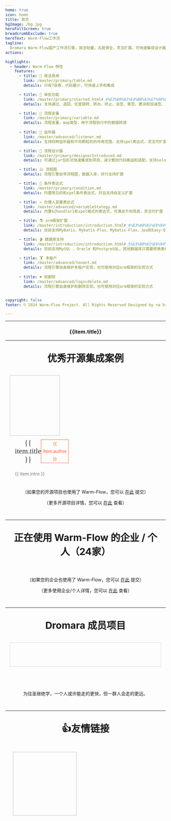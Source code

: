 ```yaml
---
home: true
icon: home
title: 首页
bgImage: /bg.jpg
heroFullScreen: true
breadcrumbExclude: true
heroText: Warm-Flow工作流 
tagline:
  Dromara Warm-Flow国产工作流引擎，简洁轻量，五脏俱全，灵活扩展，可快速集成设计器!  
actions:

highlights:
  - header: Warm-Flow 特性
    features:
      - title: 🔅 简洁易用
        link: /master/primary/table.md
        details: 只有7张表，代码量少，可快速上手和集成

      - title: 🤏 审批功能
        link: /master/primary/started.html#_4%E3%80%81%E4%BB%A3%E7%A0%81%E7%A4%BA%E4%BE%8B
        details: 支持通过、退回、任意跳转、转办、终止、会签、票签、委派和加减签、互斥和并行网关

      - title: 🎐 流程变量
        link: /master/primary/variable.md
        details: 流程变量，map类型，用于流程执行中的数据转递
        
      - title: 🦻 监听器
        link: /master/advanced/listener.md
        details: 支持四种监听器和不同颗粒的的作用范围，支持spel表达式，灵活可扩展，参数传递，动态权限

      - title: 💯 流程设计器
        link: /master/primary/designerIntroduced.md
        details: 可通过jar包形式快速集成到项目，减少繁琐代码搬运和适配，支持solon和springboot

      - title: 👍 流程图
        details: 流程引擎自带流程图，数据入库，并行支持扩展

      - title: 🔦 条件表达式
        link: /master/primary/condition.md
        details: 内置常见的和spel条件表达式，并且支持自定义扩展

      - title: ↔️ 办理人变量表达式
        link: /master/advanced/variableStategy.md
        details: 内置${handler}和spel格式的表达式，可满足不同场景，灵活可扩展

      - title: 🌎 orm框架扩展
        link: /master/introduction/introduction.html#_6%E3%80%81%E6%94%AF%E6%8C%81orm%E6%A1%86%E6%9E%B6%E7%B1%BB%E5%9E%8B
        details: 目前支持MyBatis、Mybatis-Plus、Mybatis-Flex、Jpa和Easy-Query，后续会由社区提供其他支持，扩展方便

      - title: 🎬 数据库支持
        link: /master/introduction/introduction.html#_5%E3%80%81%E6%94%AF%E6%8C%81%E6%95%B0%E6%8D%AE%E5%BA%93%E7%B1%BB%E5%9E%8B
        details: 目前支持MySQL 、Oracle 和PostgreSQL，其他数据库只需要转换表结构，使用Mybatis-Plus、Mybatis-Flex和Easy-Query即可兼容

      - title: 🏋 多租户
        link: /master/advanced/tenant.md
        details: 流程引擎自身维护多租户实现，也可使用对应orm框架的实现方式
        
      - title: ✖️ 软删除
        link: /master/advanced/logicdelete.md
        details: 流程引擎自身维护软删除实现，也可使用对应orm框架的实现方式


copyright: false
footer: © 2024 Warm-Flow Project. All Rights Reserved Designed by <a href="https://gitee.com/min290">xiaohua</a> Member of <a href="https://dromara.org.cn/">Dromara</a> <br><a href="https://beian.miit.gov.cn/">赣ICP备2021008655号-3</a>

---
```


<hr style="max-width: 100vw" />

<el-carousel class="carousel" type="card" :interval="3000" height="650px" style="width: 100%" indicator-position="outside">
    <el-carousel-item style="text-align: center;" v-for="item in rzList" :key="item.title">
        <img :src="item.src"/>
        <h3 class="small justify-end" text="2xl">{{item.title}}</h3>
    </el-carousel-item>
</el-carousel>

<style scoped>
.theme-hope-content {
  max-width: 100vw !important;
}
.el-carousel__item img {
  height: 600px;
  object-fit: contain;
}
hr {
  max-width: var(--content-width, 740px);
  margin: 0 auto;
}
.el-carousel__item h3 {
  color: #475669;
  opacity: 0.75;
  line-height: 50px;
  margin: 0;
  text-align: center;
}
</style>

<hr style="max-width: 100vw" />

<div class="com-box-f">
    <br><strong style="font-size: 30px;">优秀开源集成案例</strong><br><br><br>
    <div style="display: flex; gap: 20px; flex-wrap: wrap;">
        <el-card style="max-width: 33%; flex: 1 1 calc(33% - 20px); padding: 0px;" shadow="hover"
          v-for="item in kyProjectList" :key="item.href">
          <a :href="item.href" target="_blank"> <img :src="item.src" style="width: 100%;height: 190px;"/></a>
          <div class="s-case-h3">
            <span class="s-case-title" style="font-size: 23px; font-weight: 500;">{{ item.title }}</span>
            <span class="s-author"> {{ item.author }} </span>
          </div>
          <div>
			<p class="s-case-intro">{{ item.intro }}</p>
		  </div>
        </el-card>
    </div>
    <div style="height: 10px; clear: both;"></div>
    <p>
    	（如果您的开源项目也使用了 Warm-Flow，您可以 <a href="https://gitee.com/dromara/warm-flow/issues/IBB37F" target="_blank">在此</a> 提交）
    </p>
    <p>
    	（更多开源项目详情，您可以 <a href="/master/introduction/projectexample.html" target="_blank">在此</a> 查看）
    </p>
</div>

---
<div class="com-box-img">
    <br><strong style="font-size: 30px;">正在使用 Warm-Flow 的企业 / 个人（24家）</strong><br><br><br>
    <div style="display: flex; flex-wrap: wrap;">
      <el-card shadow="hover" v-for="item in qyProjectList" :key="item.href">
        <a :href="item.href" target="_blank">
          <el-tooltip :content="item.title" placement="top" popper-class="imgTip">
            <img style="width: 100%" :title="item.title" :src="item.src">
          </el-tooltip>
        </a>
      </el-card>
    </div>
    <div style="height: 10px; clear: both;"></div>
    <p>
    	（如果您的企业也使用了 Warm-Flow，您可以 <a href="https://gitee.com/dromara/warm-flow/issues/I7Y57D" target="_blank">在此</a> 提交）
    </p>
    <p>
    	（更多使用企业/个人详情，您可以 <a href="/master/introduction/companyintegration.md" target="_blank">在此</a> 查看）
    </p>
</div>

---
<div class="com-box-img">
    <br><strong style="font-size: 30px;">Dromara 成员项目</strong><br><br><br>
    <div style="display: flex; flex-wrap: wrap;">
      <el-card shadow="hover" v-for="item in dromaraList" :key="item.href">
        <a :href="item.href" target="_blank">
          <el-tooltip :content="item.title" placement="top" popper-class="imgTip">
            <img style="width: 100%" :title="item.title" :src="item.src">
          </el-tooltip>
        </a>
      </el-card>
    </div>
    <div class="com-box com-box-you table-show-pj">
    	<a :href="item.href" target="_blank" v-for="item in dromaraList" :key="item.href">
        <el-tooltip :content="item.title" placement="top" popper-class="imgTip">
    		  <img class="lazy" :src="item.src" :style="item.style">
        </el-tooltip>
    	</a>
    </div>
    <div style="height: 10px; clear: both;"></div>
    <p>
    	为往圣继绝学，一个人或许能走的更快，但一群人会走的更远。
    </p>
</div>


---
<div style="padding: 1em 1em; padding-bottom: 30px; text-align: center;max-width: var(--content-width, 740px);margin: 0 auto;">
	<br><strong style="font-size: 30px;">👍友情链接</strong><br><br><br>
    <div class="links ">
            <a :href="item.href" target="_blank" v-for="item in projectList" :key="item.href">
              <img :src="item.src" :alt="item.alt" :title="item.title">
            </a>
    </div>
</div>

<script>

import { ref, onMounted } from 'vue'; 

export default {
  setup() {
    const projectList = ref([]);
    const qyProjectList = ref([]);
    const kyProjectList = ref([]);
    const dromaraList = ref([]);
    const rzList = ref([]);

    const fetchData = async () => {
      rzList.value = [
        { title: "Gitee star数超1.7k", src: "https://foruda.gitee.com/images/1737022334513857663/1cd362ad_2218307.png" },
        { title: "G-Star", src: "https://foruda.gitee.com/images/1736923423924958710/f82c54d8_2218307.jpeg" },
        { title: "软著", src: "/Warm-Flow工作流引擎软件.png" },
        { title: "dromara全家福", src: "https://foruda.gitee.com/images/1736923867358417389/a575585e_2218307.jpeg" },
      ];

      projectList.value = [
        { href: "https://item.jd.com/13928958.html", src: "/yqlj/flowableHb.jpg", alt: "open-capacity-platform", title: "对flowable有兴趣的朋友可以购买贺波老师的书《深入flowable流程引擎》" },
        { href: "http://www.easy-query.com/easy-query-doc/", src: "/yqlj/easy-query.png", alt: "open-capacity-platform", title: "java下唯一一款同时支持强类型对象关系查询和强类型SQL语法查询的ORM,拥有对象模型筛选、隐式子查询、隐式join、显式子查询、显式join,支持Java/Kotlin" },
      ];

      qyProjectList.value = [
        { href: "https://www.bankoffs.com.cn/", title: "抚顺银行", src: "https://foruda.gitee.com/images/1724129406609614381/b3e2d2aa_2218307.png" },
        { href: "https://www.sneb.com.cn/zhgj/index_2578.html", title: "中交武汉智行国际", src: "https://foruda.gitee.com/images/1732083419998818655/3e444f08_2218307.png" },
        { href: "https://www.xly-net.com/login", title: "新理益智慧网络科技（重庆）有限公司", src: "https://foruda.gitee.com/images/1732083517105041838/b685e15c_2218307.png" },
        { href: "https://www.ctcemti.com", title: "安徽数智建造研究院有限公司", src: "https://foruda.gitee.com/images/1724128444763892376/f5925815_2218307.png" },
        { href: "http://www.3into1.cn", title: "杭州三之一智联科技有限公司", src: "https://foruda.gitee.com/images/1724128656910849672/05712913_2218307.png" },
        { href: "https://ruyangkeji.com/", title: "郑州如阳科技有限公司", src: "https://foruda.gitee.com/images/1724128729136918262/f79703a0_2218307.png" },
        { href: "https://www.runyoucloud.com", title: "山东融佑信息科技有限公司", src: "https://foruda.gitee.com/images/1724129195385753446/c9b9b908_2218307.png" },
        { href: "http://www.aiwld.com.cn", title: "陕西物联达智能科技有限公司", src: "https://foruda.gitee.com/images/1724129259885472852/d538bd26_2218307.png" },
        { href: "http://www.h5ve.com", title: "H5VE团队", src: "https://foruda.gitee.com/images/1724129316656246511/9f588786_2218307.png" },
        { href: "https://gitee.com/qq75547276/openflow-admin", title: "武汉数演科技有限公司", src: "https://foruda.gitee.com/images/1724129097682545577/22d88a87_2218307.png" },
        { href: "", title: "半月无霜", src: "logo.png" },
        { href: "", title: "图灵谷", src: "logo.png" }
        ];

      kyProjectList.value = [
        { href: "https://gitee.com/min290/hh-vue", title: "hh-vue", src: "/warm-flow.png", author: "晓华/Zhen", intro: "官方集成案例：springboot2+vue2" },
        { href: "https://gitee.com/qq75547276/seaflow", title: "seaflow", src: "https://foruda.gitee.com/images/1734131229064035715/ef07a979_2218307.png", author: "seven", intro: "seaflow仿钉钉工作流平台，vue3、elementPlus，实现流程设计和审批功能" },
        { href: "/master/introduction/projectexample.md", title: "Ruoyi-Cloud", src: "/warm-flow.png", author: "梁小梁/Zhen", intro: "基于Ruoyi-Cloud集成的跑批系统：spring-cloud(nacos)+vue3" },
        { href: "https://gitee.com/min290/RuoYi-Vue3", title: "RuoYi-Vue3", src: "/warm-flow.png", author: "晓华/Zhen", intro: "官方集成案例:vue3前端" },
        ];

      dromaraList.value = [
        {title: "一个轻量级的分布式日志标记追踪神器，10分钟即可接入，自动对日志打标签完成微服务的链路追踪", href: "https://gitee.com/dromara/TLog", src: "https://oss.dev33.cn/sa-token/link/tlog.png"},
        {title: "轻量，快速，稳定，可编排的组件式流程引擎", href: "https://gitee.com/dromara/liteFlow", src: "https://oss.dev33.cn/sa-token/link/liteflow.png"},
        {title: "小而全的Java工具类库，使Java拥有函数式语言般的优雅，让Java语言也可以“甜甜的”。", href: "https://hutool.cn/", src: "https://oss.dev33.cn/sa-token/link/hutool.jpg"},
        {title: "一个轻量级 java 权限认证框架，让鉴权变得简单、优雅！", href: "https://sa-token.cc/", src: "https://oss.dev33.cn/sa-token/link/sa-token.png"},
        {title: "高性能一站式分布式事务解决方案。", href: "https://gitee.com/dromara/hmily", src: "https://oss.dev33.cn/sa-token/link/hmily.png"},
        {title: "强一致性分布式事务解决方案。", href: "https://gitee.com/dromara/Raincat", src: "https://oss.dev33.cn/sa-token/link/raincat.png"},
        {title: "可靠消息分布式事务解决方案。", href: "https://gitee.com/dromara/myth", src: "https://oss.dev33.cn/sa-token/link/myth.png"},
        {title: "一站式问题定位平台，以agent的方式无侵入接入应用，完整集成arthas功能模块，致力于应用级监控，帮助开发人员快速定位问题", href: "https://cubic.jiagoujishu.com/", src: "https://oss.dev33.cn/sa-token/link/cubic.png"},
        {title: "业界领先的身份管理和认证产品", href: "https://maxkey.top/", src: "https://oss.dev33.cn/sa-token/link/maxkey.png"},
        {title: "Forest能够帮助您使用更简单的方式编写Java的HTTP客户端", href: "http://forest.dtflyx.com/", src: "https://oss.dev33.cn/sa-token/link/forest-logo.png"},
        {title: "一款简而轻的低侵入式在线构建、自动部署、日常运维、项目监控软件", href: "https://jpom.top/", src: "https://oss.dev33.cn/sa-token/link/jpom.png"},
        {title: "面向 REST API 的高性能认证鉴权框架", href: "https://su.usthe.com/", src: "https://oss.dev33.cn/sa-token/link/sureness.png"},
        {title: "傻瓜级ElasticSearch搜索引擎ORM框架", href: "https://easy-es.cn/", src: "https://oss.dev33.cn/sa-token/link/easy-es2.png"},
        {title: "Northstar盈富量化交易平台", href: "https://gitee.com/dromara/northstar", src: "https://oss.dev33.cn/sa-token/link/northstar_logo.png"},
        {title: "Idea 版 Postman，为简化调试API而生", href: "https://dromara.gitee.io/fast-request/", src: "https://oss.dev33.cn/sa-token/link/fast-request.gif"},
        {title: "开源分布式云原生架构一站式解决方案", href: "https://www.jeesuite.com/", src: "https://oss.dev33.cn/sa-token/link/mendmix.png"},
        {title: "企业生产级百亿日PV高可用可拓展的RPC框架。", href: "https://gitee.com/dromara/koalas-rpc", src: "https://oss.dev33.cn/sa-token/link/koalas-rpc2.png"},
        {title: "配置极简功能强大的异步任务动态编排框架", href: "https://async.sizegang.cn/", src: "https://oss.dev33.cn/sa-token/link/gobrs-async.png"},
        {title: "基于配置中心的轻量级动态可监控线程池", href: "https://dynamictp.cn/", src: "https://oss.dev33.cn/sa-token/link/dynamic-tp.png"},
        {title: "一个用搭积木的方式构建pdf的框架（基于pdfbox）", href: "https://www.x-easypdf.cn", src: "https://oss.dev33.cn/sa-token/link/x-easypdf.png"},
        {title: "一个专门用于图片合成的工具，没有很复杂的功能，简单实用，却不失强大", href: "http://dromara.gitee.io/image-combiner", src: "https://oss.dev33.cn/sa-token/link/image-combiner.png"},
        {title: "Dante-Cloud 是一款企业级微服务架构和服务能力开发平台。", href: "https://www.herodotus.cn/", src: "https://oss.dev33.cn/sa-token/link/dante-cloud2.png"},
        {title: "低代码数据可视化开发平台", href: "http://www.mtruning.club", src: "https://oss.dev33.cn/sa-token/link/go-view.png"},
        {title: "微服务中后台快速开发平台，支持租户(SaaS)模式、非租户模式", href: "https://tangyh.top/", src: "https://oss.dev33.cn/sa-token/link/lamp-cloud.png"},
        {title: "RedisFront 是一款开源免费的跨平台 Redis 桌面客户端工具, 支持单机模式, 集群模式, 哨兵模式以及 SSH 隧道连接, 可轻松管理Redis缓存数据.", href: "https://www.redisfront.com/", src: "https://oss.dev33.cn/sa-token/link/redis-front.png"},
        {title: "一个入门简单、跨平台、企业级桌面软件开发框架", href: "https://www.yuque.com/u34495/mivcfg", src: "https://oss.dev33.cn/sa-token/link/electron-egg.png"},
        {title: "简称ocp是基于Spring Cloud的企业级微服务框架(用户权限管理，配置中心管理，应用管理，....)", href: "https://gitee.com/dromara/open-capacity-platform", src: "https://oss.dev33.cn/sa-token/link/open-capacity-platform.jpg"},
        {title: "Easy-Trans 一个注解搞定数据翻译,减少30%SQL代码量", href: "http://easy-trans.fhs-opensource.top/", src: "https://oss.dev33.cn/sa-token/link/easy_trans.png"},
        {title: "一款基于 Netty 的、开源的内网穿透神器。", href: "https://gitee.com/dromara/neutrino-proxy", src: "https://oss.dev33.cn/sa-token/link/neutrino-proxy.svg"},
        {title: "zyplayer-doc是一款适合团队和个人使用的WIKI文档管理工具，同时还包含数据库文档、Api接口文档。", href: "https://gitee.com/dromara/zyplayer-doc", src: "https://oss.dev33.cn/sa-token/link/zyplayer-doc.png"},
        {title: "最全最好用的微信支付V3 Spring Boot 组件。", href: "https://gitee.com/dromara/payment-spring-boot", src: "https://oss.dev33.cn/sa-token/link/payment-spring-boot.png"},
        {title: "J2eeFAST 是一个致力于中小企业 Java EE 企业级快速开发平台,我们永久开源!", href: "https://www.j2eefast.com/", src: "https://oss.dev33.cn/sa-token/link/j2eefast.png"},
        {title: "数据库比对工具：hive 表数据比对，mysql、Doris 数据比对，实现自动化配置进行数据比对，避免频繁写sql 进行处理，低代码(Low-Code) 平台", href: "https://gitee.com/dromara/data-compare", src: "https://oss.dev33.cn/sa-token/link/dataCompare.png"},
        {title: "giteye.net 是专为开源作者设计的数据图表服务工具类站点，提供了包括 Star 趋势图、贡献者列表、Gitee指数等数据图表服务。", href: "https://gitee.com/dromara/open-giteye-api", src: "https://oss.dev33.cn/sa-token/link/open-giteye-api.svg"},
        {title: "后台管理系统 重写 RuoYi-Vue 所有功能 集成 Sa-Token + Mybatis-Plus + Jackson + Xxl-Job + SpringDoc + Hutool + OSS 定期同步", href: "https://gitee.com/dromara/RuoYi-Vue-Plus", src: "https://oss.dev33.cn/sa-token/link/RuoYi-Vue-Plus.png"},
        {title: "微服务管理系统 重写RuoYi-Cloud所有功能 整合 SpringCloudAlibaba Dubbo3.0 Sa-Token Mybatis-Plus MQ OSS ES Xxl-Job Docker 全方位升级 定期同步", href: "https://gitee.com/dromara/RuoYi-Cloud-Plus", src: "https://oss.dev33.cn/sa-token/link/RuoYi-Cloud-Plus.png"},
        {title: "允许完全摆脱 Mapper 的 mybatis-plus 体验！封装 stream 和 lambda 操作进行数据返回处理。", href: "https://gitee.com/dromara/stream-query", src: "https://oss.dev33.cn/sa-token/link/stream-query.png"},
        {title: "短信聚合工具，让发送短信变的更简单。", href: "https://wind.kim/", src: "https://oss.dev33.cn/sa-token/link/sms4j.png"},
        {title: "简化kubernetes上大数据集群的运维管理", href: "https://cloudeon.top/", src: "https://oss.dev33.cn/sa-token/link/cloudeon.png"},
        {title: "Hodor是一个专注于任务编排和高可用性的分布式任务调度系统。", href: "https://github.com/dromara/hodor", src: "https://oss.dev33.cn/sa-token/link/hodor.png"},
        {title: "流程编排，插件驱动，测试无限可能", href: "http://nsrule.com/", src: "https://oss.dev33.cn/sa-token/link/test-hub.png"},
        {title: "Disjob是一个分布式的任务调度框架", href: "https://gitee.com/dromara/disjob", src: "https://oss.dev33.cn/sa-token/link/disjob-2.png"},
        {title: "轻量级 Mysql Binlog 客户端, 提供宕机续读, 高可用集群等特性", href: "https://gitee.com/dromara/binlog4j", src: "https://oss.dev33.cn/sa-token/link/Binlog4j.png"},
        {title: "基于 Canvas 的开源版 创客贴 支持导出json，svg, image文件。", href: "https://gitee.com/dromara/yft-design", src: "https://oss.dev33.cn/sa-token/link/yft-design.png"},
        {title: "在 SpringBoot 中通过简单的方式将文件存储到 本地、阿里云 OSS、腾讯云 COS、七牛云 Kodo等", href: "https://gitee.com/dromara/x-file-storage", src: "https://oss.dev33.cn/sa-token/link/x-file-storage.svg"},
        {title: "开源、高性能、安全、功能强大的物联网调试和管理解决方案。", href: "https://wemq.nicholasld.cn/", src: "https://oss.dev33.cn/sa-token/link/wemq.png"},
        {title: "web 版 linux(终端[终端回放] 文件 脚本 进程 计划任务)、数据库（mysql postgres）、redis(单机 哨兵 集群)、mongo 统一管理操作平台", href: "https://gitee.com/dromara/mayfly-go", src: "https://oss.dev33.cn/sa-token/link/mayfly-go.png"},
        {title: "Akali(阿卡丽)，轻量级本地化热点检测/降级框架，10秒钟即可接入使用！大流量下的神器", href: "https://akali.yomahub.com/", src: "https://oss.dev33.cn/sa-token/link/akali.png"},
        {title: "异构数据库迁移同步(搬家)工具。", href: "https://gitee.com/dromara/dbswitch", src: "https://oss.dev33.cn/sa-token/link/dbswitch.png"},
        {title: "Java 傻瓜式 AI 框架。", href: "https://gitee.com/dromara/easyAi", src: "https://oss.dev33.cn/sa-token/link/easyAI.png"},
        {title: "可能是java界最好的开源行为验证码 captcha、captcha、captcha、captcha、tianai-captcha [滑块验证码、点选验证码、行为验证码、旋转验证码， 滑动验证码]。", href: "https://gitee.com/dromara/tianai-captcha", src: "https://oss.dev33.cn/sa-token/link/tianai-captcha.png"},
        {title: "mybatis-plus 框架的增强拓展包。", href: "https://gitee.com/dromara/mybatis-plus-ext", src: "https://oss.dev33.cn/sa-token/link/mybatis-plus-ext.png"},
        {title: "免费开源的支付网关。", href: "https://gitee.com/dromara/dax-pay", src: "https://oss.dev33.cn/sa-token/link/dax-pay.png"},
        {title: "基于easyAi引擎的JAVA高性能，低成本，轻量级智能客服。", href: "https://gitee.com/dromara/sayOrder", src: "https://oss.dev33.cn/sa-token/link/sayorder.png"},
        {title: "扩展MyBatis JPA支持，简化CUID操作，增强SELECT分页查询", href: "https://gitee.com/dromara/mybatis-jpa-extra", src: "https://oss.dev33.cn/sa-token/link/mybatis-jpa-extra.png"},
        {title: "现代化的动画引擎", href: "https://newcar.js.org/zh/", src: "https://oss.dev33.cn/sa-token/link/newcar.png"},
        {title: "Dromara Warm-Flow国产工作流引擎🎉，简洁轻量，五脏俱全，可扩展，可通过jar引入设计器。解决flowable和activities复杂、学习成本高和集成难等痛点。", href: "https://warm-flow.dromara.org/", src: "https://oss.dev33.cn/sa-token/link/warm-flow.png", style: "max-width: 110%"},
        {title: "DyJava是一款功能强大的抖音Java开发工具包", href: "https://gitee.com/dromara/dy-java", src: "https://oss.dev33.cn/sa-token/link/dy-java.png"},
        {title: "MilvusPlus（简称 MP）是一个 Milvus 的操作工具，旨在简化与 Milvus 向量数据库的交互，为开发者提供类似 MyBatis-Plus 注解和方法调用风格的直观 API,提高效率而生。", href: "https://gitee.com/dromara/MilvusPlus", src: "https://oss.dev33.cn/sa-token/link/MilvusPlus-logo.png"},
        {title: "java下唯一一款同时支持强类型对象关系查询和强类型SQL语法查询的ORM,拥有对象模型筛选、隐式子查询、隐式join、显式子查询、显式join,支持Java/Kotlin", href: "http://www.easy-query.com/easy-query-doc/", src: "https://oss.dev33.cn/sa-token/link/easy-query.png"},
        {title: "一款高颜值、现代化的智能运维&轻量堡垒机平台。", href: "https://gitee.com/dromara/orion-visor", src: "https://oss.dev33.cn/sa-token/link/horizontal.png"},
        {title: "Java开源网站内容管理系统(java cms)。使用SpringBoot、MyBatis、Vue3、ElementPlus、Vite、TypeScript等技术开发。", href: "https://www.ujcms.com/", src: "https://oss.dev33.cn/sa-token/link/ujcms.png"},
        {title: "智能制造一体化，采用Springboot + winUI的低代码平台开发模式。包含30多个应用模块、50多种电子流程", href: "https://gitee.com/dromara/skyeye", src: "https://oss.dev33.cn/sa-token/link/skyeye-logo.png"},
        {title: "SSL证书监测平台，申请证书，自动续签，到期提醒。", href: "https://domain-admin.cn/", src: "https://oss.dev33.cn/sa-token/link/domain-admin.png"},
        {title: "轻量级、语义化、对开发者友好的 golang 时间处理库", href: "https://gitee.com/dromara/carbon", src: "https://oss.dev33.cn/sa-token/link/carbon.png"},
        {title: "java mqtt 基于 java aio 实现，开源、简单、易用、低延迟、高性能百万级 java mqtt client 组件和 java mqtt broker 服务。", href: "https://gitee.com/dromara/mica-mqtt", src: "https://oss.dev33.cn/sa-token/link/mica-mqtt.png"},
        ];
    };

    const navigateTo = () => {
      const pElement = document.querySelector('#main-description');

      var contentToAppend = `<p><a href="https://gitee.com/dromara/warm-flow.git" style="margin-left: 12px;"><img src="https://gitee.com/dromara/warm-flow/badge/star.svg?theme=dark"></a>
          <a href='https://gitee.com/dromara/warm-flow/members'><img src='https://gitee.com/dromara/warm-flow/badge/fork.svg?theme=dark' alt='fork'></a>
          <a href='https://github.com/dromara/warm-flow.git'><img src='https://img.shields.io/github/stars/dromara/warm-flow.svg' alt='fork'></a>
          <a href='https://github.com/dromara/warm-flow.git'><img src='https://img.shields.io/github/forks/dromara/warm-flow.svg' alt='fork'></a>
          <a href='https://gitcode.com/dromara/warm-flow'><img src='https://gitcode.com/dromara/warm-flow/star/badge.svg' alt='fork'></a>
          <a href='https://gitee.com/dromara/warm-flow/blob/master/LICENSE'><img src='https://img.shields.io/github/license/dromara/warm-flow' alt='fork'></a>
          <a href='https://repo1.maven.org/maven2/org/dromara/warm/'><img src='https://img.shields.io/badge/release_1.3.8-beta_1.6.0--m5-blue' alt='fork'></a>
        </p>
      `;

      if (pElement) {
        pElement.insertAdjacentHTML('afterend', contentToAppend);
      } else {
        console.error('.vp-hero-actions 元素未找到');
      }

      const element = document.getElementById('main-description');
      const text = element.textContent;
      let index = 0;
    
      element.textContent = '';
    
      function typeWriter() {
        if (index < text.length) {
            element.textContent += text.charAt(index);
            index++;
            setTimeout(typeWriter, 60);
        } else {
            setTimeout(() => {
                index = 0;
                element.textContent = '';
                setTimeout(typeWriter, 60);
            }, 3000);
            
        }
     }
    
      typeWriter();
    };

    onMounted(() => {
      fetchData();
      navigateTo();
    });

    return {
      projectList,
      qyProjectList,
      kyProjectList,
      dromaraList,
      rzList,
    };
  },
};
</script>

<style>
.com-box {
  display: flex;
  flex-wrap: wrap;
  width: 100%;
  margin-bottom: 50px;
  justify-content: flex-start;
}
.com-box-img,
.com-box-f {
  padding: 1em 1em;
  padding-bottom: 30px;
  text-align: center;
  max-width: var(--content-width, 740px);
  margin: 0 auto;
}
.com-box-f .el-card__body {
  padding: 0px;
}
.com-box-img .el-card {
  display: flex;
  align-items: center;
  justify-content: center;
  max-height: 76px;
  flex: 1 1 calc(16% - 20px);
  padding: 10px;
}
.com-box-img .el-card .el-card__body {
  height: 100%;
  padding: 0;
}
.com-box-img .el-card .el-card__body a {
  display: block;
  height: 100%;
}
.com-box-img .el-card .el-card__body a img {
  object-fit: contain;
  height: 100%;
}
.com-box-you a {
    flex: 0 0 14.5%;
    line-height: 60px;
    height: 60px;
    margin: 10px;
}
.imgTip {
  padding: 10px;
  font-size: 14px;
  max-width: 300px;
}
.table-show-pj a img {
  min-width: 60%;
  max-width: 80%;
  vertical-align: middle;
  max-height: 100%;
  transition: transform 0.2s !important;
}
.table-show-pj a {
  border-width: 0 1px 1px 0px;
}
.table-show-pj a {
  flex: 0 0 16.5%;
  border: 1px #d5d5d5 solid;
  margin: 0;
  padding: 7px 0;
  overflow: hidden;
}
.com-box a {
    display: block;
    flex: 1 0 14.5%;
    margin: 0px;
    cursor: pointer;
}   
.links {
    display: flex;
    flex-wrap: wrap;
}

.links a {
    padding: 10px;
}

.links a img {
    width: 200px !important;
    height: 200px !important;
}
.s-case {
    position: relative;
    transition: all 0.2s;
    background-color: #FFF;
    border: 1px #e5e5e5 solid;
    flex: 0 0 31.5%;
    margin-top: 30px;
    text-align: left;
    box-sizing: border-box;
    overflow: hidden;
}
.s-case-h3 {
  display: flex;
  align-items: center;
  justify-content: space-between;
  margin: 10px 16px;
}
.s-case-title {
  font-size: 18px;
  font-weight: 400;
  color: #333;
  font-family: "microsoft yahei";
} 
.s-case-intro {
    padding: 9px 16px 0px 16px;
    word-break: break-all;
    color: #777;
    text-align: left;
}
.s-author {
    padding: 0 5px;
    font-size: 14px;
    line-height: 24px;
    color: #ff5722;
    border: 1px #ff5722 solid;
}
</style>
